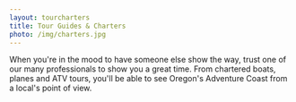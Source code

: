 ```yaml
---
layout: tourcharters
title: Tour Guides & Charters
photo: /img/charters.jpg
---
```

When you're in the mood to have someone else show the way, trust one of our many professionals to show you a great time. From chartered boats, planes and ATV tours, you'll be able to see Oregon's Adventure Coast from a local's point of view.
